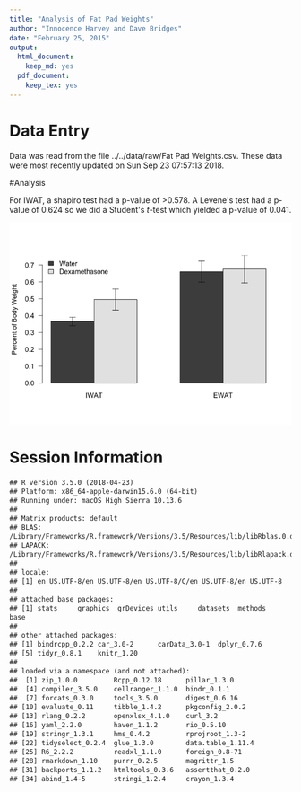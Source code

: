 ```yaml
---
title: "Analysis of Fat Pad Weights"
author: "Innocence Harvey and Dave Bridges"
date: "February 25, 2015"
output:
  html_document:
    keep_md: yes
  pdf_document:
    keep_tex: yes
---
```




# Data Entry




Data was read from the file ../../data/raw/Fat Pad Weights.csv.  These data were most recently updated on Sun Sep 23 07:57:13 2018.

#Analysis




For IWAT, a shapiro test had a p-value of >0.578.  A Levene's test had a p-value of 0.624 so we did a Student's *t*-test which yielded a p-value of 0.041.

![](figures/iwat-normalized-1.png)<!-- -->


# Session Information


```
## R version 3.5.0 (2018-04-23)
## Platform: x86_64-apple-darwin15.6.0 (64-bit)
## Running under: macOS High Sierra 10.13.6
## 
## Matrix products: default
## BLAS: /Library/Frameworks/R.framework/Versions/3.5/Resources/lib/libRblas.0.dylib
## LAPACK: /Library/Frameworks/R.framework/Versions/3.5/Resources/lib/libRlapack.dylib
## 
## locale:
## [1] en_US.UTF-8/en_US.UTF-8/en_US.UTF-8/C/en_US.UTF-8/en_US.UTF-8
## 
## attached base packages:
## [1] stats     graphics  grDevices utils     datasets  methods   base     
## 
## other attached packages:
## [1] bindrcpp_0.2.2 car_3.0-2      carData_3.0-1  dplyr_0.7.6   
## [5] tidyr_0.8.1    knitr_1.20    
## 
## loaded via a namespace (and not attached):
##  [1] zip_1.0.0         Rcpp_0.12.18      pillar_1.3.0     
##  [4] compiler_3.5.0    cellranger_1.1.0  bindr_0.1.1      
##  [7] forcats_0.3.0     tools_3.5.0       digest_0.6.16    
## [10] evaluate_0.11     tibble_1.4.2      pkgconfig_2.0.2  
## [13] rlang_0.2.2       openxlsx_4.1.0    curl_3.2         
## [16] yaml_2.2.0        haven_1.1.2       rio_0.5.10       
## [19] stringr_1.3.1     hms_0.4.2         rprojroot_1.3-2  
## [22] tidyselect_0.2.4  glue_1.3.0        data.table_1.11.4
## [25] R6_2.2.2          readxl_1.1.0      foreign_0.8-71   
## [28] rmarkdown_1.10    purrr_0.2.5       magrittr_1.5     
## [31] backports_1.1.2   htmltools_0.3.6   assertthat_0.2.0 
## [34] abind_1.4-5       stringi_1.2.4     crayon_1.3.4
```
